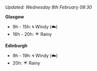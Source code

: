 *Updated: Wednesday 8th February 08:30*

**Glasgow**

* 9h - 15h: :cyclone: Windy (:cloud:)
* 16h - 20h: :umbrella: Rainy

**Edinburgh**

* 9h - 19h: :cyclone: Windy (:cloud:)
* 20h: :umbrella: Rainy
